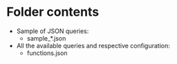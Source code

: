 # Folder contents

- Sample of JSON queries:
   - sample_*.json
- All the available queries and respective configuration:
   - functions.json


